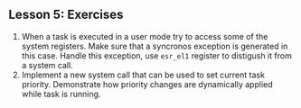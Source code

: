 ## Lesson 5: Exercises

1. When a task is executed in a user mode try to access some of the system registers. Make sure that a syncronos exception is generated in this case. Handle this exception, use `esr_el1` register to distigush it from a system call.
1. Implement a new system call that can be used to set current task priority. Demonstrate how priority changes are dynamically applied while task is running. 
